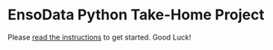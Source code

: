 # EnsoData Python Take-Home Project

Please [read the instructions](https://drive.google.com/file/d/18Cdcf6sJQbhM8AE6KECe85KEr_yo08Kq/view?usp=sharing) to get started. Good Luck!